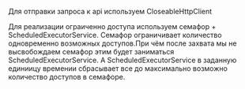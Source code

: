 Для отправки запроса к api используем CloseableHttpClient

Для реализации ограиченно доступа используем семафор + ScheduledExecutorService.
Семафор ограничивает количество одновременно возможных доступов.При чём после захвата мы не высвобождаем семафор этим будет заниматься ScheduledExecutorService.
А ScheduledExecutorService в заданную единиицу времении сбрасывает все до максимально возможно количество доступов в семафоре.
